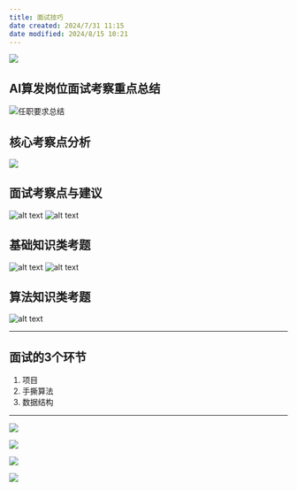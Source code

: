 ```yaml
---
title: 面试技巧
date created: 2024/7/31 11:15
date modified: 2024/8/15 10:21
---
```

![](IMG-2024-08-08-15-07-03.png)

## AI算发岗位面试考察重点总结

![任职要求总结](IMG-2024-08-08-15-07-03-1.png)

## 核心考察点分析

![](IMG-2024-08-08-15-07-03-2.png)

## 面试考察点与建议

![alt text](IMG-2024-08-08-15-07-03-3.png)
![alt text](IMG-2024-08-08-15-07-03-4.png)

## 基础知识类考题

![alt text](IMG-2024-08-08-15-07-03-5.png)
![alt text](IMG-2024-08-08-15-07-03-6.png)

## 算法知识类考题

![alt text](IMG-2024-08-08-15-07-03-7.png)

----

## 面试的3个环节

1. 项目
2. 手撕算法
3. 数据结构

---
![](IMG-2024-08-08-15-07-03-8.png)

![](IMG-2024-08-08-15-07-03-9.png)

![](IMG-2024-08-08-15-07-03-10.png)

![](IMG-2024-08-08-15-07-03-11.png)